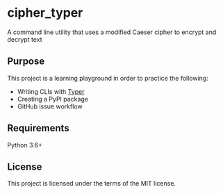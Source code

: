 # cipher_typer
A command line utility that uses a modified Caeser cipher to encrypt and decrypt text

## Purpose
This project is a learning playground in order to practice the following:

- Writing CLIs with [Typer](https://github.com/tiangolo/typer)
- Creating a PyPI package
- GitHub issue workflow

## Requirements
Python 3.6+

## License
This project is licensed under the terms of the MIT license.
